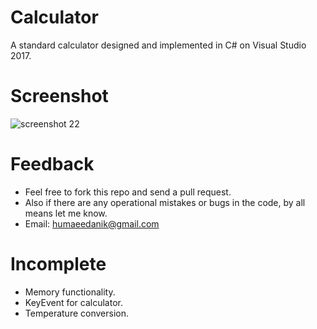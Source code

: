 Calculator
========================
A standard calculator designed and implemented in C# on Visual Studio 2017.

Screenshot
========================
![screenshot 22](https://user-images.githubusercontent.com/33657583/39392370-4d412a50-4ad6-11e8-8bde-2abbdb24b88e.png)

Feedback
========================
* Feel free to fork this repo and send a pull request.
* Also if there are any operational mistakes or bugs in the code, by all means let me know.
* Email: humaeedanik@gmail.com

Incomplete
========================
* Memory functionality. 
* KeyEvent for calculator.
* Temperature conversion.
